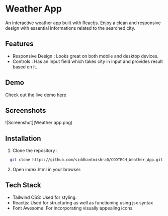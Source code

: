 
# Weather App

An interactive weather app built with Reactjs. Enjoy a clean and responsive design with essential informations related to the searched city.

## Features

- Responsive Design : Looks great on both mobile and desktop devices.
- Controls : Has an input field which takes city in input and provides result based on it.


## Demo

Check out the live demo [here](https://codtech-weather-app.vercel.app/)

## Screenshots

![Screenshot](Weather app.png)


## Installation

1. Clone the repository : 

```bash
  git clone https://github.com/siddhantmishra0/CODTECH_Weather_App.git
```

2. Open index.html in your browser.
## Tech Stack

- Tailwind CSS: Used for styling.
- Reactjs: Used for structuring as well as functioning using jsx syntax
- Font Awesome: For incorporating visually appealing icons.

